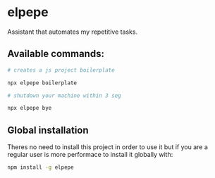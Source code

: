 # elpepe

Assistant that automates my repetitive tasks.

## Available commands:

```bash
# creates a js project boilerplate

npx elpepe boilerplate

# shutdown your machine within 3 seg

npx elpepe bye
```

## Global installation

Theres no need to install this project in order to use it but if you are a regular user is more performace to install it globally with:

```bash
npm install -g elpepe
```
